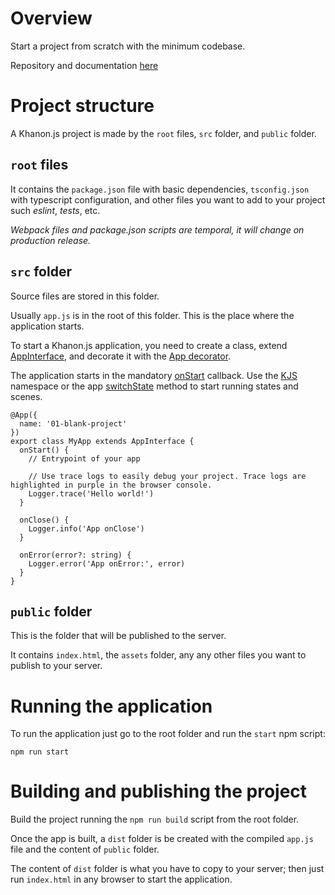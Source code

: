 # Overview
Start a project from scratch with the minimum codebase.

Repository and documentation [here](https://github.com/khanonjs/khanon.js-tutorials/tree/main/01-blank-project)

# Project structure

A Khanon.js project is made by the `root` files, `src` folder, and `public` folder.

## `root` files

It contains the `package.json` file with basic dependencies, `tsconfig.json` with typescript configuration, and other files you want to add to your project such *eslint*, *tests*, etc.

*Webpack files and package.json scripts are temporal, it will change on production release.*

## `src` folder

Source files are stored in this folder.

Usually `app.js` is in the root of this folder. This is the place where the application starts.

To start a Khanon.js application, you need to create a class, extend [AppInterface](https://khanonjs.com/api-docs/classes/decorators_app.AppInterface.html), and decorate it with the [App decorator](https://khanonjs.com/api-docs/functions/decorators_app.App.html).

The application starts in the mandatory [onStart](https://khanonjs.com/api-docs/classes/decorators_app.AppInterface.html#onStart) callback. Use the [KJS](https://khanonjs.com/api-docs/modules/kjs.KJS.html) namespace or the app [switchState](https://khanonjs.com/api-docs/classes/decorators_app.AppInterface.html#switchState) method to start running states and scenes.

```
@App({
  name: '01-blank-project'
})
export class MyApp extends AppInterface {
  onStart() {
    // Entrypoint of your app

    // Use trace logs to easily debug your project. Trace logs are highlighted in purple in the browser console.
    Logger.trace('Hello world!')
  }

  onClose() {
    Logger.info('App onClose')
  }

  onError(error?: string) {
    Logger.error('App onError:', error)
  }
}
```

## `public` folder

This is the folder that will be published to the server.

It contains `index.html`, the `assets` folder, any any other files you want to publish to your server.

# Running the application

To run the application just go to the root folder and run the `start` npm script:

`npm run start`

# Building and publishing the project

Build the project running the `npm run build` script from the root folder.

Once the app is built, a `dist` folder is be created with the compiled `app.js` file and the content of `public` folder.

The content of `dist` folder is what you have to copy to your server; then just run `index.html` in any browser to start the application.